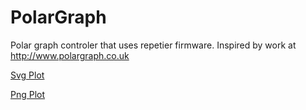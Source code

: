 # PolarGraph
Polar graph controler that uses repetier firmware. Inspired by work at http://www.polargraph.co.uk


[Svg Plot](/ScreenShots/svgScreenShot.png?raw=true)


[Png Plot](/ScreenShots/pngScreenShot.png?raw=true)
